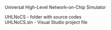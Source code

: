 Universal High-Level Network-on-Chip Simulator  
  
UHLNoCS - folder with source codes  
UHLNoCS.sln - Visual Studio project file
